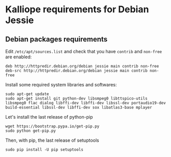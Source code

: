 # Kalliope requirements for Debian Jessie

## Debian packages requirements

Edit `/etc/apt/sources.list` and check that you have `contrib` and `non-free` are enabled:
```
deb http://httpredir.debian.org/debian jessie main contrib non-free
deb-src http://httpredir.debian.org/debian jessie main contrib non-free
```

Install some required system libraries and softwares:

```
sudo apt-get update
sudo apt-get install git python-dev libsmpeg0 libttspico-utils libsmpeg0 flac dialog libffi-dev libffi-dev libssl-dev portaudio19-dev build-essential libssl-dev libffi-dev sox libatlas3-base mplayer
```

Let's install the last release of python-pip
```
wget https://bootstrap.pypa.io/get-pip.py
sudo python get-pip.py
```

Then, with pip, the last release of setuptools
```
sudo pip install -U pip setuptools
```

